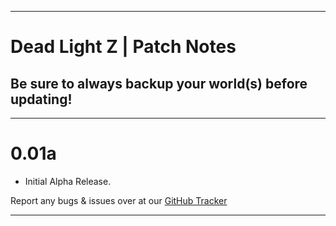 ------------------------------------------------------------------------------------------------------------------------------------------------------------- 
# Dead Light Z | Patch Notes
## Be sure to always backup your world(s) before updating!
-------------------------------------------------------------------------------------------------------------------------------------------------------------
<h1>0.01a</h1> 
 
+ Initial Alpha Release.

Report any bugs & issues over at our [GitHub Tracker](https://github.com/AMPZNetwork/Dead-Light-Z/issues)

---------------------------------------------------------------------------------

